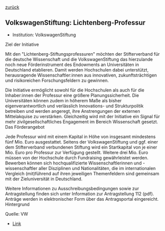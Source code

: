 [zurück](/funding/)

## VolkswagenStiftung: Lichtenberg-Professur


* Institution: VolkswagenStiftung

Ziel der Initiative

Mit den "Lichtenberg-Stiftungsprofessuren" möchten der Stifterverband für die deutsche Wissenschaft und die VolkswagenStiftung das hierzulande noch neue Förderinstrument des Endowments an Universitäten in Deutschland etablieren. Damit werden Hochschulen dabei unterstützt, herausragende Wissenschaftler:innen aus innovativen, zukunftsträchtigen und risikoreichen Forschungsfeldern zu gewinnen.

Die Initiative ermöglicht sowohl für die Hochschulen als auch für die Inhaber:innen der Professur eine größere Planungssicherheit. Die Universitäten können zudem in höherem Maße als bisher eigenverantwortlich und verlässlich Innovations- und Strukturpolitik betreiben und werden angeregt, ihre Anstrengungen der externen Mittelakquise zu verstärken. Gleichzeitig wird mit der Initiative ein Signal für mehr zivilgesellschaftliches Engagement im Bereich Wissenschaft gesetzt.
Das Förderangebot

Jede Professur wird mit einem Kapital in Höhe von insgesamt mindestens fünf Mio. Euro ausgestattet. Seitens der VolkswagenStiftung und ggf. einer dem Stifterverband verbundenen Stiftung wird ein Startkapital von je einer Mio. Euro pro Professur zur Verfügung gestellt. Weitere drei Mio. Euro müssen von der Hochschule durch Fundraising gewährleistet werden. Bewerben können sich hochqualifizierte Wissenschaftlerinnen und -wissenschaftler aller Disziplinen und Nationalitäten, die im internationalen Vergleich (mit)führend auf ihren jeweiligen Themenfeldern sind gemeinsam mit der Zieluniversität in Deutschland. 

Weitere Informationen zu Ausschreibungsbedingungen sowie zur Antragstellung finden sich unter Information zur Antragstellung 112 (pdf). Anträge werden in elektronischer Form über das Antragsportal eingereicht. 
Hintergrund

Quelle: VW

* [Link](https://www.volkswagenstiftung.de/unsere-foerderung/unser-foerderangebot-im-ueberblick/lichtenberg-stiftungsprofessuren)